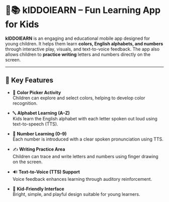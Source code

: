 # 🎨📚 kIDDOlEARN – Fun Learning App for Kids

**kIDDOlEARN** is an engaging and educational mobile app designed for young children. It helps them learn **colors, English alphabets, and numbers** through interactive play, visuals, and text-to-voice feedback. The app also allows children to **practice writing** letters and numbers directly on the screen.

---

## 🌟 Key Features

- 🎨 **Color Picker Activity**  
  Children can explore and select colors, helping to develop color recognition.

- 🔤 **Alphabet Learning (A–Z)**  
  Kids learn the English alphabet with each letter spoken out loud using text-to-speech (TTS).

- 🔢 **Number Learning (0–9)**  
  Each number is introduced with a clear spoken pronunciation using TTS.

- ✍️ **Writing Practice Area**  
  Children can trace and write letters and numbers using finger drawing on the screen.

- 🔊 **Text-to-Voice (TTS) Support**  
  Voice feedback enhances learning through auditory reinforcement.

- 🎈 **Kid-Friendly Interface**  
  Bright, simple, and playful design suitable for young learners.


